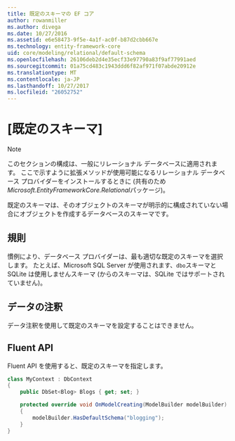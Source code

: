 ```yaml
---
title: 既定のスキーマの EF コア
author: rowanmiller
ms.author: divega
ms.date: 10/27/2016
ms.assetid: e6e58473-9f5e-4a1f-ac0f-b87d2cbb667e
ms.technology: entity-framework-core
uid: core/modeling/relational/default-schema
ms.openlocfilehash: 26106deb2d4e35ecf33e97790a83f9af77991aed
ms.sourcegitcommit: 01a75cd483c1943ddd6f82af971f07abde20912e
ms.translationtype: MT
ms.contentlocale: ja-JP
ms.lasthandoff: 10/27/2017
ms.locfileid: "26052752"
---
```

# <a name="default-schema"></a>[既定のスキーマ]

> [!NOTE]  
> このセクションの構成は、一般にリレーショナル データベースに適用されます。 ここで示すように拡張メソッドが使用可能になるリレーショナル データベース プロバイダーをインストールするときに (共有のため*Microsoft.EntityFrameworkCore.Relational*パッケージ)。

既定のスキーマは、そのオブジェクトのスキーマが明示的に構成されていない場合にオブジェクトを作成するデータベースのスキーマです。

## <a name="conventions"></a>規則

慣例により、データベース プロバイダーは、最も適切な既定のスキーマを選択します。 たとえば、Microsoft SQL Server が使用されます、`dbo`スキーマと SQLite は使用しませんスキーマ (からのスキーマは、SQLite ではサポートされていません)。

## <a name="data-annotations"></a>データの注釈

データ注釈を使用して既定のスキーマを設定することはできません。

## <a name="fluent-api"></a>Fluent API

Fluent API を使用すると、既定のスキーマを指定します。

<!-- [!code-csharp[Main](samples/core/relational/Modeling/FluentAPI/Samples/Relational/DefaultSchema.cs?highlight=7)] -->
``` csharp
class MyContext : DbContext
{
    public DbSet<Blog> Blogs { get; set; }

    protected override void OnModelCreating(ModelBuilder modelBuilder)
    {
        modelBuilder.HasDefaultSchema("blogging");
    }
}
```
